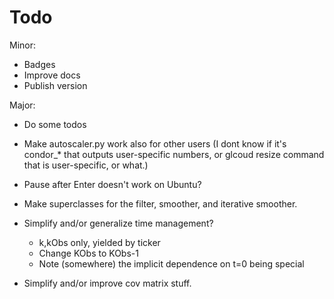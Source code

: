 Todo
================================================

Minor:

* Badges
* Improve docs
* Publish version

Major:

* Do some todos
* Make autoscaler.py work also for other users
  (I dont know if it's condor_* that outputs user-specific numbers,
  or glcoud resize command that is user-specific, or what.)
* Pause after Enter doesn't work on Ubuntu?

* Make superclasses for the filter, smoother, and iterative smoother.
* Simplify and/or generalize time management?

  * k,kObs only, yielded by ticker
  * Change KObs to KObs-1
  * Note (somewhere) the implicit dependence on t=0 being special

* Simplify and/or improve cov matrix stuff.
